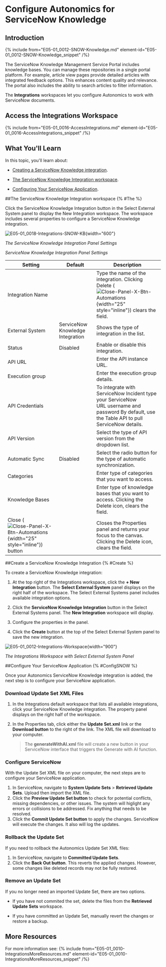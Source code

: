 # Configure Autonomics for ServiceNow Knowledge

## Introduction

{% include from="E05-01_0012-SNOW-Knowledge.md" element-id="E05-01_0012-SNOW-Knowledge_snippet" /%}

The ServiceNow Knowledge Management Service Portal includes knowledge bases. You can manage these repositories in a single portal platform. For example, article view pages provide detailed articles with integrated feedback options. This enhances content quality and relevance. The portal also includes the ability to search articles to filter information.

The **Integrations** workspaces let you configure Autonomics to work with ServiceNow documents.

## Access the Integrations Workspace

{% include from="E05-01_0016-AccessIntegrations.md" element-id="E05-01_0016-AccessIntegrations_snippet" /%}

## What You'll Learn

In this topic, you'll learn about:

* [Creating a ServiceNow Knowledge integration](#Create).

* [The ServiceNow Knowledge Integration workspace](#The).

* [Configuring Your ServiceNow Application](#ConfigSNOW).

##The ServiceNow Knowledge Integration workspace {% #The %}

Click the ServiceNow Knowledge Integration button in the Select External System panel to display the New Integration workspace. The workspace includes several properties to configure a ServiceNow Knowledge integration.

![E05-01_0018-Integrations-SNOW-KB](E05-01_0018-SNOW-KB-Integration.png){width="600"}

*The ServiceNow Knowledge Integration Panel Settings*

*ServiceNow Knowledge Integration Panel Settings*

|                                                    Setting                                                    |             Default              |                                                                             Description                                                                              |
|---------------------------------------------------------------------------------------------------------------|----------------------------------|----------------------------------------------------------------------------------------------------------------------------------------------------------------------|
| Integration Name                                                                                              |                                  | Type the name of the integration. Clicking Delete (![Close-Panel-X-Btn-Automations](Close-Panel-X-Btn-Automations.png){width="25" style="inline"}) clears the field. |
| External System                                                                                               | ServiceNow Knowledge Integration | Shows the type of integration in the list.                                                                                                                           |
| Status                                                                                                        | Disabled                         | Enable or disable this integration.                                                                                                                                  |
| API URL                                                                                                       |                                  | Enter the API instance URL.                                                                                                                                          |
| Execution group                                                                                               |                                  | Enter the execution group details.                                                                                                                                   |
| API Credentials                                                                                               |                                  | To integrate with ServiceNow Incident type your ServiceNow URL username and password By default, use the Table API to pull ServiceNow details.                       |
| API Version                                                                                                   |                                  | Select the type of API version from the dropdown list.                                                                                                               |
| Automatic Sync                                                                                                | Disabled                         | Select the radio button for the type of automatic synchronization.                                                                                                   |
| Categories                                                                                                    |                                  | Enter type of categories that you want to access.                                                                                                                    |
| Knowledge Bases                                                                                               |                                  | Enter type of knowledge bases that you want to access. Clicking the Delete icon, clears the field.                                                                   |
| Close (![Close-Panel-X-Btn-Automations](Close-Panel-X-Btn-Automations.png){width="25" style="inline"}) button |                                  | Closes the Properties panel and returns your focus to the canvas. Clicking the Delete icon, clears the field.                                                        |

##Create a ServiceNow Knowledge Integration {% #Create %}

To create a ServiceNow Knowledge integration:

1. At the top right of the Integrations workspace, click the **+ New Integration** button. The **Select External System** panel displays on the right half of the workspace. The Select External Systems panel includes available integration options.

2. Click the **ServiceNow Knowledge Integration** button in the Select External Systems panel. The **New Integration** workspace will display.

3. Configure the properties in the panel.

4. Click the **Create** button at the top of the Select External System panel to save the new integration.

![E05-01_0012-Integrations-Workspace](E05-01_0012-Integrations-Workspace.png){width="900"}

*The Integrations Workspace with Select External System Panel*

##Configure Your ServiceNow Application {% #ConfigSNOW %}

Once your Autonomics ServiceNow Knowledge integration is added, the next step is to configure your ServiceNow application.

### Download Update Set XML Files

1. In the Integrations default workspace that lists all available integrations, click your ServiceNow Knowledge integration. The property panel displays on the right half of the workspace.
2. In the Properties tab, click either the **Update Set.xml** link or the **Download button** to the right of the link. The XML file will download to your computer.

   > The **generateWithAI.xml** file will create a new button in your ServiceNow interface that triggers the Generate with AI function.

### Configure ServiceNow

With the Update Set XML file on your computer, the next steps are to configure your ServiceNow application.

1. In ServiceNow, navigate to **System Update Sets** > **Retrieved Update Sets**. Upload then import the XML file.
2. Click the **Preview Update Set button** to check for potential conflicts, missing dependencies, or other issues. The system will higlight any errors or collisions to be addressed. Fix anything that needs to be resolved.
3. Click the **Commit Update Set button** to apply the changes. ServiceNow will execute the changes. It also will log the updates.

### Rollback the Update Set

If you need to rollback the Autonomics Update Set XML files:

1. In ServiceNow, navigate to **Committed Update Sets**.
2. Click the **Back Out button**. This reverts the applied changes. However, some changes like deleted records may not be fully restored.

### Remove an Update Set

If you no longer need an imported Update Set, there are two options.

* If you have not commited the set, delete the files from the **Retrieved Update Sets** workspace.

* If you have committed an Update Set, manually revert the changes or restore a backup.


## More Resources

For more information see:
{% include from="E05-01_0010-IntegrationsMoreResources.md" element-id="E05-01_0010-IntegrationsMoreResources_snippet" /%}
